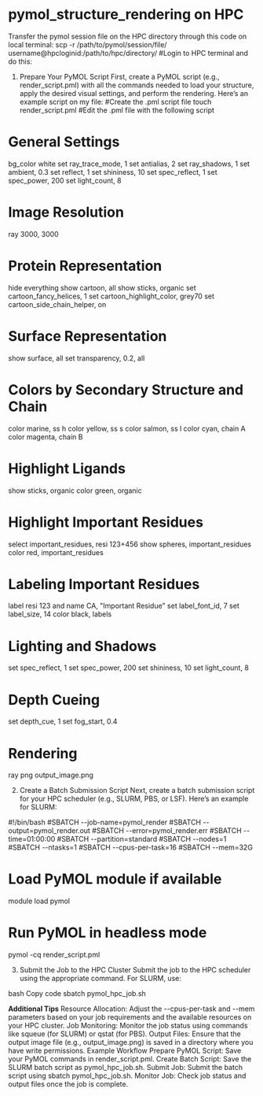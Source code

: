 # pymol_structure_rendering on HPC
Transfer the pymol session file on the HPC directory through this code on local terminal:
scp -r /path/to/pymol/session/file/ username@hpcloginid:/path/to/hpc/directory/
#Login to HPC terminal and do this:
 1. Prepare Your PyMOL Script
First, create a PyMOL script (e.g., render_script.pml) with all the commands needed to load your structure, apply the desired visual settings, and perform the rendering. Here’s an example script on my file:
#Create the .pml script file
touch render_script.pml
#Edit the .pml file with the following script
# General Settings
bg_color white
set ray_trace_mode, 1
set antialias, 2
set ray_shadows, 1
set ambient, 0.3
set reflect, 1
set shininess, 10
set spec_reflect, 1
set spec_power, 200
set light_count, 8

# Image Resolution
ray 3000, 3000

# Protein Representation
hide everything
show cartoon, all
show sticks, organic
set cartoon_fancy_helices, 1
set cartoon_highlight_color, grey70
set cartoon_side_chain_helper, on

# Surface Representation
show surface, all
set transparency, 0.2, all

# Colors by Secondary Structure and Chain
color marine, ss h
color yellow, ss s
color salmon, ss l
color cyan, chain A
color magenta, chain B

# Highlight Ligands
show sticks, organic
color green, organic

# Highlight Important Residues
select important_residues, resi 123+456
show spheres, important_residues
color red, important_residues

# Labeling Important Residues
label resi 123 and name CA, "Important Residue"
set label_font_id, 7
set label_size, 14
color black, labels

# Lighting and Shadows
set spec_reflect, 1
set spec_power, 200
set shininess, 10
set light_count, 8

# Depth Cueing
set depth_cue, 1
set fog_start, 0.4

# Rendering
ray
png output_image.png

2. Create a Batch Submission Script
Next, create a batch submission script for your HPC scheduler (e.g., SLURM, PBS, or LSF). Here’s an example for SLURM:

#!/bin/bash
#SBATCH --job-name=pymol_render
#SBATCH --output=pymol_render.out
#SBATCH --error=pymol_render.err
#SBATCH --time=01:00:00
#SBATCH --partition=standard
#SBATCH --nodes=1
#SBATCH --ntasks=1
#SBATCH --cpus-per-task=16
#SBATCH --mem=32G

# Load PyMOL module if available
module load pymol

# Run PyMOL in headless mode
pymol -cq render_script.pml

3. Submit the Job to the HPC Cluster
Submit the job to the HPC scheduler using the appropriate command. For SLURM, use:

bash
Copy code
sbatch pymol_hpc_job.sh

**Additional Tips**
Resource Allocation: Adjust the --cpus-per-task and --mem parameters based on your job requirements and the available resources on your HPC cluster.
Job Monitoring: Monitor the job status using commands like squeue (for SLURM) or qstat (for PBS).
Output Files: Ensure that the output image file (e.g., output_image.png) is saved in a directory where you have write permissions.
Example Workflow
Prepare PyMOL Script: Save your PyMOL commands in render_script.pml.
Create Batch Script: Save the SLURM batch script as pymol_hpc_job.sh.
Submit Job: Submit the batch script using sbatch pymol_hpc_job.sh.
Monitor Job: Check job status and output files once the job is complete.
